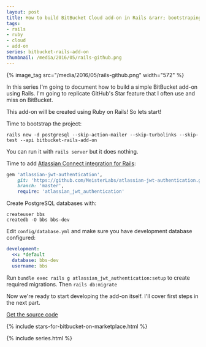 ```yaml
---
layout: post
title: How to build BitBucket Cloud add-on in Rails &rarr; bootstraping rails
tags:
- rails
- ruby
- cloud
- add-on
series: bitbucket-rails-add-on
thumbnail: /media/2016/05/rails-github.png
---
```

{% image_tag src="/media/2016/05/rails-github.png" width="572" %}

In this series I'm going to document how to build a simple BitBucket add-on using Rails. I'm going to replicate GitHub's Star feature that I often use and miss on BitBucket.

This add-on will be created using Ruby on Rails! So lets start!

Time to bootstrap the project:

```
rails new -d postgresql --skip-action-mailer --skip-turbolinks --skip-test --api bitbucket-rails-add-on
```

You can run it with `rails server` but it does nothing.

Time to add [Atlassian Connect integration for Rails](https://github.com/MeisterLabs/atlassian-jwt-authentication):

```ruby
gem 'atlassian-jwt-authentication', 
	git: 'https://github.com/MeisterLabs/atlassian-jwt-authentication.git', 
	branch: 'master',
	require: 'atlassian_jwt_authentication'
```

Create PostgreSQL databases with:

```
createuser bbs
createdb -O bbs bbs-dev
```

Edit `config/database.yml` and make sure you have development database configured:

```yaml
development:
  <<: *default
  database: bbs-dev
  username: bbs
```

Run `bundle exec rails g atlassian_jwt_authentication:setup` to create required migrations. Then `rails db:migrate`

Now we're ready to start developing the add-on itself. I'll cover first steps in the next part.	

[Get the source code](https://github.com/pawelniewie/bitbucket-rails-add-on/tree/master/part-1)

{% include stars-for-bitbucket-on-marketplace.html %}

{% include series.html %}